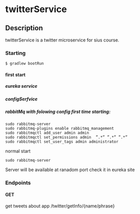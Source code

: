# twitterService
## Description
twitterService is a twitter microservice for sius course.

### Starting
```
$ gradlew bootRun
```
#### first start
##### eureka service 
##### configSerfvice
##### rabbitMq with folowing config first time starting:
```
sudo rabbitmq-server
sudo rabbitmq-plugins enable rabbitmq_management
sudo rabbitmqctl add_user admin admin
sudo rabbitmqctl set_permissions admin  ”.*” ”.*” ”.*”
sudo rabbitmqctl set_user_tags admin administrator
```
normal start
```
sudo rabbitmq-server
```
Server will be available at ranadom port check it in eureka site 

### Endpoints
#### GET
get tweets about app
/twitter/getInfo/{name/phrase}
